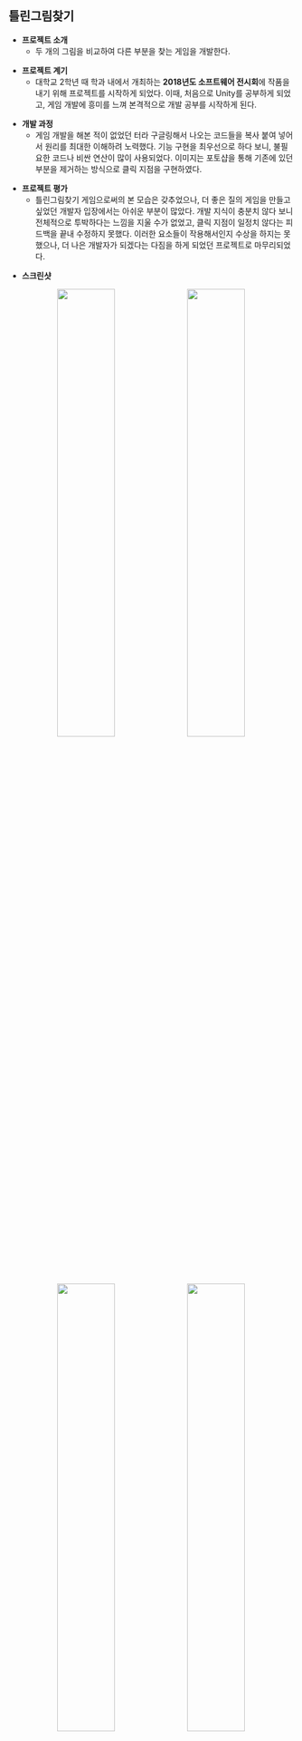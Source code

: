## 틀린그림찾기
+ __프로젝트 소개__
  + 두 개의 그림을 비교하여 다른 부분을 찾는 게임을 개발한다.
  
- __프로젝트 계기__
  - 대학교 2학년 때 학과 내에서 개최하는 **2018년도 소프트웨어 전시회**에 작품을 내기 위해 프로젝트를 시작하게 되었다. 이때, 처음으로 Unity를 공부하게 되었고, 게임 개발에 흥미를 느껴 본격적으로 개발 공부를 시작하게 된다.
  
+ __개발 과정__
  + 게임 개발을 해본 적이 없었던 터라 구글링해서 나오는 코드들을 복사 붙여 넣어서 원리를 최대한 이해하려 노력했다. 기능 구현을 최우선으로 하다 보니, 불필요한 코드나 비싼 연산이 많이 사용되었다. 이미지는 포토샵을 통해 기존에 있던 부분을 제거하는 방식으로 클릭 지점을 구현하였다.
  
- __프로젝트 평가__
  - 틀린그림찾기 게임으로써의 본 모습은 갖추었으나, 더 좋은 질의 게임을 만들고 싶었던 개발자 입장에서는 아쉬운 부분이 많았다. 개발 지식이 충분치 않다 보니 전체적으로 투박하다는 느낌을 지울 수가 없었고, 클릭 지점이 일정치 않다는 피드백을 끝내 수정하지 못했다. 이러한 요소들이 작용해서인지 수상을 하지는 못했으나, 더 나은 개발자가 되겠다는 다짐을 하게 되었던 프로젝트로 마무리되었다.

+ __스크린샷__
<div align="center"> 
<img width="45%" height="45%" src="https://user-images.githubusercontent.com/60832219/208251026-9e0fef13-3928-493c-979d-d34fd12f0074.png"/>
<img width="45%" height="45%" src="https://user-images.githubusercontent.com/60832219/208251200-986bfcb9-a2a8-4d1b-baa9-1c52173e8081.png"/>
<img width="45%" height="45%" src="https://user-images.githubusercontent.com/60832219/208251231-d1842f09-0084-436e-9a93-a65adc95b9dc.png"/>
<img width="45%" height="45%" src="https://user-images.githubusercontent.com/60832219/208251252-6bc7a149-bb1e-4678-ad77-0535fc4b3a13.png"/>
<img width="45%" height="45%" src="https://user-images.githubusercontent.com/60832219/208251257-997ed299-f397-496c-bedd-7fe7aafd46c7.png"/>
</div>

- __동영상__
<div align="center">
  <a href="https://www.youtube.com/watch?v=RY-BMeURcVA"></a>
</div>
